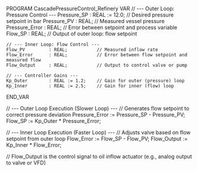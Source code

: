 PROGRAM CascadePressureControl_Refinery
VAR
    // --- Outer Loop: Pressure Control ---
    Pressure_SP     : REAL := 12.0;   // Desired pressure setpoint in bar
    Pressure_PV     : REAL;           // Measured vessel pressure
    Pressure_Error  : REAL;           // Error between setpoint and process variable
    Flow_SP         : REAL;           // Output of outer loop: flow setpoint

    // --- Inner Loop: Flow Control ---
    Flow_PV         : REAL;           // Measured inflow rate
    Flow_Error      : REAL;           // Error between flow setpoint and measured flow
    Flow_Output     : REAL;           // Output to control valve or pump

    // --- Controller Gains ---
    Kp_Outer        : REAL := 1.2;    // Gain for outer (pressure) loop
    Kp_Inner        : REAL := 2.5;    // Gain for inner (flow) loop
END_VAR

// --- Outer Loop Execution (Slower Loop) ---
// Generates flow setpoint to correct pressure deviation
Pressure_Error := Pressure_SP - Pressure_PV;
Flow_SP := Kp_Outer * Pressure_Error;

// --- Inner Loop Execution (Faster Loop) ---
// Adjusts valve based on flow setpoint from outer loop
Flow_Error := Flow_SP - Flow_PV;
Flow_Output := Kp_Inner * Flow_Error;

// Flow_Output is the control signal to oil inflow actuator (e.g., analog output to valve or VFD)
